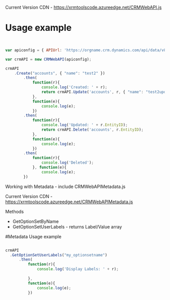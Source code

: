 
Current Version CDN - https://xrmtoolscode.azureedge.net/CRMWebAPI.js

# Usage example

```javascript


var apiconfig = { APIUrl: 'https://orgname.crm.dynamics.com/api/data/v8.0/', AccessToken: "<accesstoken>" };

var crmAPI = new CRMWebAPI(apiconfig);

crmAPI
	.Create("accounts", { "name": "test2" })
		.then(
			function(r){
				console.log('Created: ' + r);
				return crmAPI.Update('accounts', r, { "name": "test2updated"});
			}, 
			function(e){
				console.log(e);
			})
		.then(
			function(r){
				console.log('Updated: ' + r.EntityID);
				return crmAPI.Delete('accounts', r.EntityID);
			}, 
			function(e){
				console.log(e);
			})
		.then(
			function(r){
				console.log('Deleted');
			}, function(e){
				console.log(e);
		})
```
Working with Metadata - include CRMWebAPIMetadata.js

   Current Version CDN - https://xrmtoolscode.azureedge.net/CRMWebAPIMetadata.js
   
 Methods
  - GetOptionSetByName 
  - GetOptionSetUserLabels - returns Label/Value array
  
  #Metadata Usage example
  ```javascript

crmAPI
	.GetOptionSetUserLabels("my_optionsetname")
		.then(
			function(r){
				console.log('Display Labels: ' + r);
				
			}, 
			function(e){
				console.log(e);
			})
		
```